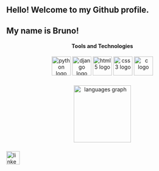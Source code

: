<h2 align="left">Hello! Welcome to my Github profile.</h2>
<h2 align="left">My name is Bruno!</h2>

<h4 align="center">Tools and Technologies</h4>

<div align="center">

  <img src="https://cdn.jsdelivr.net/gh/devicons/devicon/icons/python/python-original.svg" height="50" width="50" alt="python logo"/>
  <img src="https://cdn.jsdelivr.net/gh/devicons/devicon@latest/icons/django/django-plain.svg" height="50" width="50" alt="django logo"/>    
  <img src="https://cdn.jsdelivr.net/gh/devicons/devicon/icons/html5/html5-original.svg" height="50" width="50" alt="html5 logo"/>
  <img src="https://cdn.jsdelivr.net/gh/devicons/devicon/icons/css3/css3-original.svg" height="50" width="50" alt="css3 logo"/>
  <img src="https://cdn.jsdelivr.net/gh/devicons/devicon@latest/icons/c/c-original.svg" height="50" width="50" alt="c logo" />
          
</div>

###

<div align="center">
  <img src="https://github-readme-stats.vercel.app/api/top-langs?username=brunocoelhosi&locale=en&hide_title=false&layout=compact&card_width=320&langs_count=5&theme=dracula&hide_border=false&order=2" height="150" alt="languages graph"  />
</div>

###

<div align="left">
  <a href="https://www.linkedin.com/in/bruno-coelho-13009a207" target="_blank">
    <img src="https://cdn.jsdelivr.net/gh/devicons/devicon@latest/icons/linkedin/linkedin-original-wordmark.svg" height="35" alt="linkedin logo"/>
  </a>
</div>

